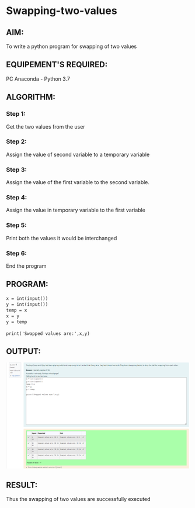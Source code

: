 # Swapping-two-values
## AIM:
To write a python program for swapping of two values
## EQUIPEMENT'S REQUIRED: 
PC
Anaconda - Python 3.7
## ALGORITHM: 
### Step 1:
Get the two values from the user
### Step 2: 
Assign the value of second variable to a temporary variable 
### Step 3: 
Assign the value of the first variable to the second variable.
### Step 4:  
Assign the value in temporary variable to the first variable
### Step 5: 
Print both the values it would be interchanged
### Step 6: 
End the program
## PROGRAM:
```
x = int(input())
y = int(input())
temp = x
x = y
y = temp

print('Swapped values are:',x,y)
```
## OUTPUT:

![alt text](<Screenshot 2024-04-06 093759.png>)

## RESULT:
Thus the swapping of two values are successfully executed



